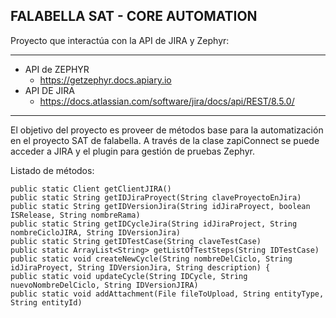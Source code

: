 **FALABELLA SAT - CORE AUTOMATION**
----

Proyecto que interactúa con la API de JIRA y Zephyr:

----
* API de ZEPHYR
    * https://getzephyr.docs.apiary.io
* API DE JIRA
    * https://docs.atlassian.com/software/jira/docs/api/REST/8.5.0/
---   
El objetivo del proyecto es proveer de métodos base para la automatización en el proyecto SAT de falabella.
A través de la clase zapiConnect se puede acceder a JIRA y el plugin para gestión de pruebas Zephyr.

Listado de métodos:

    public static Client getClientJIRA()
    public static String getIDJiraProyect(String claveProyectoEnJira)
    public static String getIDVersionJira(String idJiraProyect, boolean ISRelease, String nombreRama)
    public static String getIDCycleJira(String idJiraProject, String nombreCicloJIRA, String IDVersionJira)
    public static String getIDTestCase(String claveTestCase)
    public static ArrayList<String> getListOfTestSteps(String IDTestCase)
    public static void createNewCycle(String nombreDelCiclo, String idJiraProyect, String IDVersionJira, String description) {
    public static void updateCycle(String IDCycle, String nuevoNombreDelCiclo, String IDVersionJIRA)
    public static void addAttachment(File fileToUpload, String entityType, String entityId)



    
